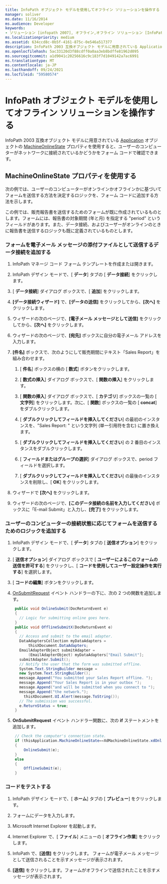 ```yaml
---
title: InfoPath オブジェクト モデルを使用してオフライン ソリューションを操作する
manager: soliver
ms.date: 11/16/2014
ms.audience: Developer
keywords:
- ソリューション [infopath 2007], オフライン,オフライン ソリューション [InfoPath 2007], InfoPath 2003 互換のフォーム テンプレート,InfoPath 2003 互換のフォーム テンプレート, オフライン ソリューション
ms.localizationpriority: medium
ms.assetid: 634ccd8c-0b5f-4161-875c-0e546a517377
description: InfoPath 2003 互換オブジェクト モデルに用意されている Application オブジェクトの MachineOnlineState プロパティを使用すると、ユーザーのコンピューターがネットワークに接続されているかどうかをフォーム コードで確認できます。
ms.openlocfilehash: 5ac33120d3f88cdff0a0aa3eb8bdffe81962d095
ms.sourcegitcommit: a1d9041c20256616c9c183f7d1049142a7ac6991
ms.translationtype: MT
ms.contentlocale: ja-JP
ms.lasthandoff: 09/24/2021
ms.locfileid: "59580574"
---
```

# <a name="work-with-offline-solutions-using-the-infopath-object-model"></a>InfoPath オブジェクト モデルを使用してオフライン ソリューションを操作する

InfoPath 2003 互換オブジェクト モデルに用意されている [Application](https://msdn.microsoft.com/library/Microsoft.Office.Interop.InfoPath.SemiTrust._Application2.MachineOnlineState.aspx) オブジェクトの [MachineOnlineState](https://msdn.microsoft.com/library/Microsoft.Office.Interop.InfoPath.SemiTrust.Application.aspx) プロパティを使用すると、ユーザーのコンピューターがネットワークに接続されているかどうかをフォーム コードで確認できます。 
  
## <a name="using-the-machineonlinestate-property"></a>MachineOnlineState プロパティを使用する

次の例では、ユーザーのコンピューターがオンラインかオフラインかに基づいてフォームを送信する方法を決定するロジックを、フォーム コードに追加する方法を示します。
  
この例では、販売報告書を送信するためのフォームが既に作成されているものとします。フォームには、報告書の対象期間 (年と月) を指定する "period" というフィールドがあります。また、データ接続、およびユーザーがオンラインのときに報告書を送信するロジックも既に定義されているものとします。
  
### <a name="add-a-data-connection-that-submits-the-form-as-an-attachment-to-an-email-message"></a>フォームを電子メール メッセージの添付ファイルとして送信するデータ接続を追加する

1. InfoPath マネージ コード フォーム テンプレートを作成または開きます。
    
2. InfoPath デザイン モードで、[ **データ**] タブの [ **データ接続**] をクリックします。
    
3. [ **データ接続**] ダイアログ ボックスで、[ **追加**] をクリックします。
    
4. **[データ接続ウィザード]** で、**[データの送信]** をクリックしてから、**[次へ]** をクリックします。
    
5. ウィザードの次のページで、**[電子メール メッセージとして送信]** をクリックしてから、**[次へ]** をクリックします。
    
6. ウィザードの次のページで、**[宛先]** ボックスに自分の電子メール アドレスを入力します。 
    
7. **[件名]** ボックスで、次のようにして販売期間にテキスト「Sales Report」を組み合わせます。 
    
   1. [ **件名**] ボックスの横の [ **数式**] ボタンをクリックします。 
      
   2. [ **数式の挿入**] ダイアログ ボックスで、[ **関数の挿入**] をクリックします。
      
   3. [ **関数の挿入**] ダイアログ ボックスで、[ **カテゴリ**] ボックスの一覧の [ **文字列**] をクリックします。次に、[ **関数**] ボックスの一覧の [ **concat**] をダブルクリックします。 
      
   4. [ **ダブルクリックしてフィールドを挿入してください**] の最初のインスタンスを、"Sales Report: " という文字列 (単一引用符を含む) に置き換えます。 
      
   5. [ **ダブルクリックしてフィールドを挿入してください**] の 2 番目のインスタンスをダブルクリックします。
      
   6. [ **フィールドまたはグループの選択**] ダイアログ ボックスで、period フィールドを選択します。 
      
   7. [ **ダブルクリックしてフィールドを挿入してください**] の最後のインスタンスを削除し、[ **OK**] をクリックします。
    
8. ウィザードで **[次へ]** をクリックします。
    
9. ウィザードの次のページで、**[このデータ接続の名前を入力してください]** ボックスに「E-mail Submit」と入力し、**[完了]** をクリックします。
    
### <a name="add-logic-for-submitting-the-form-depending-on-the-connected-state-of-a-users-computer"></a>ユーザーのコンピューターの接続状態に応じてフォームを送信するためのロジックを追加する

1. InfoPath デザイン モードで、[ **データ**] タブの [ **送信オプション**] をクリックします。
    
2. [ **送信オプション**] ダイアログ ボックスで [ **ユーザーによるこのフォームの送信を許可する**] をクリックし、[ **コードを使用してユーザー設定操作を実行する**] を選択します。
    
3. [ **コードの編集**] ボタンをクリックします。 
    
4. [OnSubmitRequest](https://msdn.microsoft.com/library/Microsoft.Office.Interop.InfoPath.SemiTrust._XDocumentEventSink2_Event.OnSubmitRequest.aspx) イベント ハンドラーの下に、次の 2 つの関数を追加します。 
    
   ```cs
    public void OnlineSubmit(DocReturnEvent e)
    {
      // Logic for submitting online goes here.
    }
    public void OfflineSubmitX(DocReturnEvent e)
    {
      // Access and submit to the email adapter.
      DataAdaptersCollection myDataAdapters = 
          thisXDocument.DataAdapters;
      EmailAdapterObject submitAdapter = 
          (EmailAdapterObject) myDataAdapters["Email Submit"];
      submitAdapter.Submit();
      // Notify the user that the form was submitted offline.
      System.Text.StringBuilder message = 
      new System.Text.StringBuilder();
      message.Append("You submitted your Sales Report offline. ");
      message.Append("Your Sales Report is in your outbox ");
      message.Append("and will be submitted when you connect to ");
      message.Append("the network.");
        thisXDocument.UI.Alert(message.ToString());
      // The submission was successful.
      e.ReturnStatus = true;
    }
   ```

5. **OnSubmitRequest** イベント ハンドラー関数に、次の **if** ステートメントを追加します。 
    
   ```cs
    // Check the computer's connection state.
    if (thisApplication.MachineOnlineState==XdMachineOnlineState.xdOnline)
    {
        OnlineSubmit(e);
    }
    else
    {
        OfflineSubmit(e);
    }
   ```

### <a name="test-the-code"></a>コードをテストする

1. InfoPath デザイン モードで、[ **ホーム**] タブの [ **プレビュー**] をクリックします。 
    
2. フォームにデータを入力します。
    
3. Microsoft Internet Explorer を起動します。
    
4. Internet Explorer で、[ **ファイル**] メニューの [ **オフライン作業**] をクリックします。 
    
5. InfoPath で、**[送信]** をクリックします。 フォームが電子メール メッセージとして送信されることを示すメッセージが表示されます。
    
6. **[送信]** をクリックします。フォームがオフラインで送信されたことを示すメッセージが表示されます。
    

